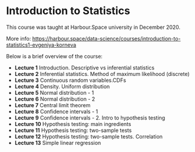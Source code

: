 # Introduction to Statistics

This course was taught at Harbour.Space university in December 2020.

More info: https://harbour.space/data-science/courses/introduction-to-statistics1-evgeniya-korneva

Below is a brief overview of the course:

- **Lecture 1** Introduction. Descriptive vs inferential statistics
- **Lecture 2** Inferential statistics. Method of maximum likelihood (discrete)
- **Lecture 3** Continuous random variables.CDFs
- **Lecture 4** Density. Uniform distribution
- **Lecture 5** Normal distribution - 1
- **Lecture 6** Normal distribution - 2
- **Lecture 7** Central limit theorem
- **Lecture 8** Confidence intervals - 1
- **Lecture 9** Confidence intervals - 2. Intro to hypothesis testing
- **Lecture 10** Hypothesis testing: main ingredients
- **Lecture 11** Hypothesis testing: two-sample tests
- **Lecture 12** Hypothesis testing: two-sample tests. Correlation
- **Lecture 13** Simple linear regression
